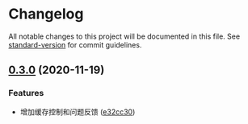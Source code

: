 # Changelog

All notable changes to this project will be documented in this file. See [standard-version](https://github.com/conventional-changelog/standard-version) for commit guidelines.

## [0.3.0](https://github.com/EliazTray/vscode-ext-color-names/compare/v0.1.0...v0.3.0) (2020-11-19)


### Features

* 增加缓存控制和问题反馈 ([e32cc30](https://github.com/EliazTray/vscode-ext-color-names/commit/e32cc300482b4a8444c8744e3fbbbb45197307e1))
